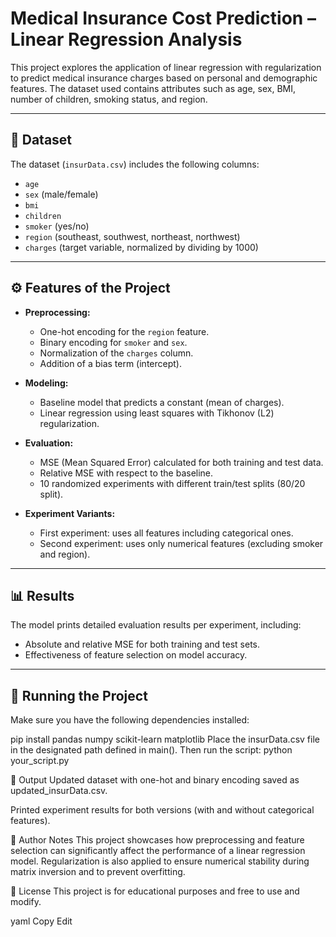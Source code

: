 # Medical Insurance Cost Prediction – Linear Regression Analysis

This project explores the application of linear regression with regularization to predict medical insurance charges based on personal and demographic features. 
The dataset used contains attributes such as age, sex, BMI, number of children, smoking status, and region.

---

## 📂 Dataset

The dataset (`insurData.csv`) includes the following columns:

- `age`
- `sex` (male/female)
- `bmi`
- `children`
- `smoker` (yes/no)
- `region` (southeast, southwest, northeast, northwest)
- `charges` (target variable, normalized by dividing by 1000)

---

## ⚙️ Features of the Project

- **Preprocessing:**
  - One-hot encoding for the `region` feature.
  - Binary encoding for `smoker` and `sex`.
  - Normalization of the `charges` column.
  - Addition of a bias term (intercept).

- **Modeling:**
  - Baseline model that predicts a constant (mean of charges).
  - Linear regression using least squares with Tikhonov (L2) regularization.

- **Evaluation:**
  - MSE (Mean Squared Error) calculated for both training and test data.
  - Relative MSE with respect to the baseline.
  - 10 randomized experiments with different train/test splits (80/20 split).

- **Experiment Variants:**
  - First experiment: uses all features including categorical ones.
  - Second experiment: uses only numerical features (excluding smoker and region).

---

## 📊 Results

The model prints detailed evaluation results per experiment, including:

- Absolute and relative MSE for both training and test sets.
- Effectiveness of feature selection on model accuracy.

---

## 🧪 Running the Project

Make sure you have the following dependencies installed:

pip install pandas numpy scikit-learn matplotlib
Place the insurData.csv file in the designated path defined in main().
Then run the script: python your_script.py

📁 Output
Updated dataset with one-hot and binary encoding saved as updated_insurData.csv.

Printed experiment results for both versions (with and without categorical features).

🧠 Author Notes
This project showcases how preprocessing and feature selection can significantly affect the performance of a linear regression model. Regularization is also applied to ensure numerical stability during matrix inversion and to prevent overfitting.

📜 License
This project is for educational purposes and free to use and modify.

yaml
Copy
Edit




